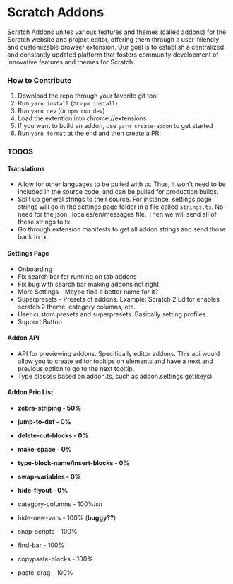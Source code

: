 # Scratch Addons

Scratch Addons unites various features and themes (called [addons](./src/addons)) for the Scratch website and project editor, offering them through a user-friendly and customizable browser extension. Our goal is to establish a centralized and constantly updated platform that fosters community development of innovative features and themes for Scratch.

### How to Contribute

1. Download the repo through your favorite git tool
2. Run `yarn install` (or `npm install`)
3. Run `yarn dev` (or `npm run dev`)
4. Load the extention into chrome://extensions
5. If you want to build an addon, use `yarn create-addon` to get started
6. Run `yarn format` at the end and then create a PR!

### TODOS

#### Translations

- Allow for other languages to be pulled with tx. Thus, it won't need to be included in the source code, and can be pulled for production builds.
- Split up general strings to their source. For instance, settings page strings will go in the settings page folder in a file called `strings.ts`. No need for the json \_locales/en/messages file. Then we will send all of these strings to tx.
- Go through extension manifests to get all addon strings and send those back to tx.

#### Settings Page

- Onboarding
- Fix search bar for running on tab addons
- Fix bug with search bar making addons not right
- More Settings - Maybe find a better name for it?
- Superpresets - Presets of addons. Example: Scratch 2 Editor enables scratch 2 theme, category columns, etc.
- User custom presets and superpresets. Basically setting profiles.
- Support Button

#### Addon API

- API for previewing addons. Specifically editor addons. This api would allow you to create editor tooltips on elements and have a next and previous option to go to the next tooltip.
- Type classes based on addon.ts, such as addon.settings.get(keys)

#### Addon Prio List

- **zebra-striping - 50%**
- **jump-to-def - 0%**
- **delete-cut-blocks - 0%**
- **make-space - 0%**
- **type-block-name/insert-blocks - 0%**
- **swap-variables - 0%**
- **hide-flyout - 0%**

- category-columns - 100%_ish_
- hide-new-vars - 100% (**buggy??**)

- snap-scripts - 100%
- find-bar - 100%
- copypaste-blocks - 100%
- paste-drag - 100%
